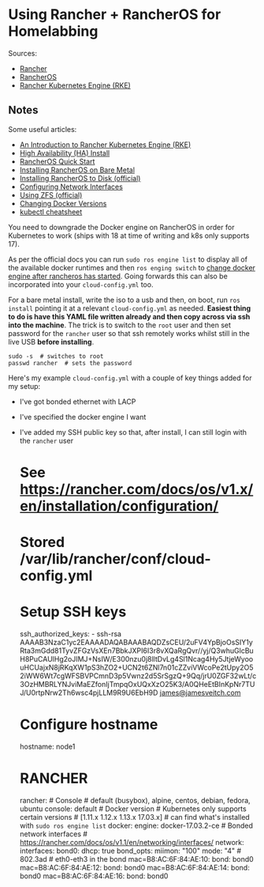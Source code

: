 # Using Rancher + RancherOS for Homelabbing

Sources:

* [Rancher](https://rancher.com)
* [RancherOS](https://rancher.com/rancher-os/)
* [Rancher Kubernetes Engine \(RKE\)](https://rancher.com/docs/rke/v0.1.x/en/)

## Notes

Some useful articles:

* [An Introduction to Rancher Kubernetes Engine \(RKE\)](https://rancher.com/an-introduction-to-rke/)
* [High Availability \(HA\) Install](https://rancher.com/docs/rancher/v2.x/en/installation/ha/)
* [RancherOS Quick Start](https://rancher.com/docs/os/v1.x/en/quick-start-guide/)
* [Installing RancherOS on Bare Metal](https://tzrlk.aetheric.co.nz/tech/devops/2017/06/12/installing-rancheros-on-bare-metal.html)
* [Installing RancherOS to Disk \(official\)](https://rancher.com/docs/os/v1.2/en/running-rancheros/server/install-to-disk/)
* [Configuring Network Interfaces](https://rancher.com/docs/os/v1.x/en/installation/networking/interfaces/)
* [Using ZFS \(official\)](https://rancher.com/docs/os/v1.x/en/installation/storage/using-zfs/)
* [Changing Docker Versions](https://rancher.com/docs/os/v1.1/en/configuration/switching-docker-versions/)
* [kubectl cheatsheet](https://kubernetes.io/docs/reference/kubectl/cheatsheet)

You need to downgrade the Docker engine on RancherOS in order for Kubernetes to work \(ships with 18 at time of writing and k8s only supports 17\).

As per the official docs you can run `sudo ros engine list` to display all of the available docker runtimes and then `ros enging switch` to [change docker engine after rancheros has started](https://rancher.com/docs/os/v1.1/en/configuration/switching-docker-versions/#changing-docker-engines-after-rancheros-has-started). Going forwards this can also be incorporated into your `cloud-config.yml` too.

For a bare metal install, write the iso to a usb and then, on boot, run `ros install` pointing it at a relevant `cloud-config.yml` as needed. **Easiest thing to do is have this YAML file written already and then copy across via ssh into the machine**. The trick is to switch to the `root` user and then set password for the `rancher` user so that ssh remotely works whilst still in the live USB **before installing**.

```
sudo -s  # switches to root
passwd rancher  # sets the password
```

Here's my example `cloud-config.yml` with a couple of key things added for my setup:

* I've got bonded ethernet with LACP
* I've specified the docker engine I want
* I've added my SSH public key so that, after install, I can still login with the `rancher` user

    # See https://rancher.com/docs/os/v1.x/en/installation/configuration/
    # Stored /var/lib/rancher/conf/cloud-config.yml

    # Setup SSH keys
    ssh_authorized_keys:
      - ssh-rsa AAAAB3NzaC1yc2EAAAADAQABAAABAQDZsCEU/2uFV4YpBjoOsSIY1yRta3mGdd81TyvZFGzVsXEn7BbkJXPI6I3r8vXQaRgQvr//yj/Q3whuGlcBuH8PuCAUlHg2oJIMJ+NsIW/E300nzu0j8lltDvLg4Sl1Ncag4Hy5JtjeWyoouHCUajxN8jRKqXW1pS3hZO2+UCN2t6ZNl7n01cZZviVWcoPe2tUpy2O52iWW6Wt7cgWFSBVPCmnD3p5Vwnz2d5SrSgzQ+9Qq/jrU0ZGF32wLt/c3OzHMBRLYNJviMaEZfonIjTmpqOxUQxXzO25K3/A0QHeEtBInKpNr7TUJ/U0rtpNrw2Th6wsc4pjLLM9R9U6EbH9D james@jamesveitch.com

    # Configure hostname
    hostname: node1

    # RANCHER
    rancher:
      # Console
      # default (busybox), alpine, centos, debian, fedora, ubuntu
      console: default
      # Docker version
      # Kubernetes only supports certain versions
      # [1.11.x 1.12.x 1.13.x 17.03.x] 
      # can find what's installed with `sudo ros engine list`
      docker:
        engine: docker-17.03.2-ce
      # Bonded network interfaces
      # https://rancher.com/docs/os/v1.1/en/networking/interfaces/
      network:
        interfaces:
          bond0:
            dhcp: true
            bond_opts:
              miimon: "100"
              mode: "4"  # 802.3ad
          # eth0-eth3 in the bond
          mac=B8:AC:6F:84:AE:10:
            bond: bond0
          mac=B8:AC:6F:84:AE:12:
            bond: bond0
          mac=B8:AC:6F:84:AE:14:
            bond: bond0
          mac=B8:AC:6F:84:AE:16:
            bond: bond0



